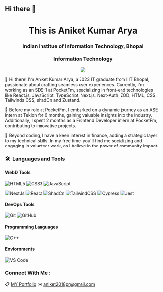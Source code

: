 ## Hi there 👋
<!-- 
- 🔭 I’m a pre-final year student, currently pursuing my B.Tech at IIIT Bhopal
- 🌱 I’m a Frontend Devloper
- :clipboard: [MY Portfolio](https://itsakarya.github.io/MY_Porfolio/)
- :envelope: Reach out to me at : aniket2018pr@gmail.com 


 -->
<!--
**itsakarya/itsakarya** is a ✨ _special_ ✨ repository because its `README.md` (this file) appears on your GitHub profile.

Here are some ideas to get you started:

- 🔭 I’m currently working on ...
- 🌱 I’m currently learning ...
- 👯 I’m looking to collaborate on ...
- 🤔 I’m looking for help with ...
- 💬 Ask me about ...
- 📫 How to reach me: ...
- 😄 Pronouns: ...
- ⚡ Fun fact: ...
-->
<h1 align="center">This is Aniket Kumar Arya</h1>
<h3 align="center">Indian Institue of Information Technology, Bhopal</h3>
<h3 align="center"> Information Technology </h3>

<p align="center">
   <img src="https://komarev.com/ghpvc/?username=itsakarya&color=blueviolet&style=flat">
</p>


👋 Hi there! I'm Aniket Kumar Arya, a 2023 IT graduate from IIIT Bhopal, passionate about crafting seamless user experiences. Currently, I'm working as an SDE-1 at PocketFm, specializing in front-end technologies like React.js, JavaScript, TypeScript, Next.js, Next-Auth, ZOD, HTML, CSS, Tailwinds CSS, shadCn and Zustand.

🚀 Before my role at PocketFm, I embarked on a dynamic journey as an ASE intern at Tekion for 6 months, gaining valuable insights into the industry. Additionally, I spent 2 months as a Frontend Developer intern at PocketFm, contributing to innovative projects.

💼 Beyond coding, I have a keen interest in finance, adding a strategic layer to my technical skills. In my free time, you'll find me socializing and engaging in volunteer work, as I believe in the power of community impact.


### 🛠 &nbsp;Languages and Tools

#### WebD Tools

![HTML5](https://img.shields.io/badge/-HTML5-%23E44D27?style=for-the-badge&logo=html5&logoColor=ffffff)
![CSS3](https://img.shields.io/badge/-CSS3-%231572B6?style=for-the-badge&logo=css3)
![JavaScript](https://img.shields.io/badge/-JavaScript-%23F7DF1C?style=for-the-badge&logo=javascript&logoColor=000000&labelColor=%23F7DF1C&color=%23FFCE5A)
<!-- ![Npm](https://img.shields.io/badge/-npm-CB3837?style=for-the-badge&logo=npm)

![MongoDB](https://img.shields.io/badge/MongoDB-4EA94B?style=for-the-badge&logo=mongodb&logoColor=white)
![Express](https://img.shields.io/badge/Express.js-000000?style=for-the-badge&logo=express&logoColor=white)
![React](https://img.shields.io/badge/React-20232A?style=for-the-badge&logo=react&logoColor=61DAFB)-->
![NextJs](https://img.shields.io/badge/next.js-000000?style=for-the-badge&logo=nextdotjs&logoColor=white) 
![React](https://img.shields.io/badge/React-20232A?style=for-the-badge&logo=react&logoColor=61DAFB)
![ShadCn](https://img.shields.io/badge/shadcn%2Fui-000?logo=shadcnui&logoColor=fff&style=for-the-badge)
![TailwindCSS](https://img.shields.io/badge/Tailwind_CSS-grey?style=for-the-badge&logo=tailwind-css&logoColor=38B2AC)
![Cypress](https://img.shields.io/badge/Cypress-17202C?style=for-the-badge&logo=cypress&logoColor=white)
![Jest](https://img.shields.io/badge/Jest-323330?style=for-the-badge&logo=Jest&logoColor=white)

<!--
#### Clouds

![GCP](https://img.shields.io/badge/Google_Cloud-4285F4?style=for-the-badge&logo=google-cloud&logoColor=white) -->

#### DevOps Tools

![Git](https://img.shields.io/badge/-Git-%23F05032?style=for-the-badge&logo=git&logoColor=%23ffffff)
![GitHub](https://img.shields.io/badge/-GitHub-181717?style=for-the-badge&logo=github)

#### Programming Languages
![C++](https://img.shields.io/badge/C%2B%2B-00599C?style=for-the-badge&logo=c%2B%2B&logoColor=white)

#### Enviornments

![VS Code](http://img.shields.io/badge/-VS%20Code-007ACC?style=for-the-badge&logo=visual-studio-code&logoColor=ffffff)
<!-- ![Postman](https://img.shields.io/badge/Postman-FF6C37?style=for-the-badge&logo=Postman&logoColor=white) -->

### Connect With Me :

:clipboard: [MY Portfolio](https://itsakarya.github.io/MY_Porfolio/)
:envelope: aniket2018pr@gmail.com 
